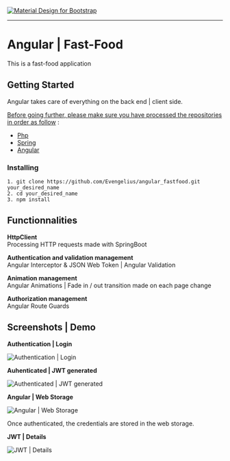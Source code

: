 [![Material Design for Bootstrap](https://mdbootstrap.com/wp-content/uploads/2018/03/admin-angular.png)](https://angular.io)

-----------------------------------------------------

# Angular | Fast-Food

This is a fast-food application


## Getting Started

Angular takes care of everything on the back end | client side.

<ins>Before going further, please make sure you have processed the repositories in order as follow</ins> : 

* [Php](https://github.com/Evengelius/php_fastfood)<br />
* [Spring](https://github.com/Evengelius/spring_fastfood)<br />
* [Angular](https://github.com/Evengelius/angular_fastfood)<br />

### Installing

```
1. git clone https://github.com/Evengelius/angular_fastfood.git your_desired_name
2. cd your_desired_name
3. npm install
```

## Functionnalities

**HttpClient**<br />
Processing HTTP requests made with SpringBoot

**Authentication and validation management**<br />
Angular Interceptor & JSON Web Token | Angular Validation

**Animation management**<br />
Angular Animations | Fade in / out transition made on each page change
  
**Authorization management**<br />
Angular Route Guards


## Screenshots | Demo

**Authentication | Login**

![Authentication | Login](https://www.zupimages.net/up/20/29/jpvg.png)

**Auhenticated | JWT generated**

![Authenticated | JWT generated](https://www.zupimages.net/up/20/29/u22d.png)

**Angular | Web Storage**

![Angular | Web Storage](https://www.zupimages.net/up/20/29/0m47.png)

Once authenticated, the credentials are stored in the web storage.

**JWT | Details**

![JWT | Details](https://www.zupimages.net/up/20/29/b2jr.png)
